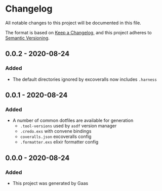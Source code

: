 # Changelog

All notable changes to this project will be documented in this file.

The format is based on [Keep a
Changelog](https://keepachangelog.com/en/1.0.0/), and this project adheres to
[Semantic Versioning](https://semver.org/spec/v2.0.0.html).

## 0.0.2 - 2020-08-24

### Added

- The default directories ignored by excoveralls now includes `.harness`

## 0.0.1 - 2020-08-24

### Added

- A number of common dotfiles are available for generation
    - `.tool-versions` used by `asdf` version manager
    - `.credo.exs` with convene bindings
    - `coveralls.json` excoveralls config
    - `.formatter.exs` elixir formatter config

## 0.0.0 - 2020-08-24

### Added

- This project was generated by Gaas

<!-- # Generated by Elixir.Gaas.Generators.Simple.Library.Changelog -->
